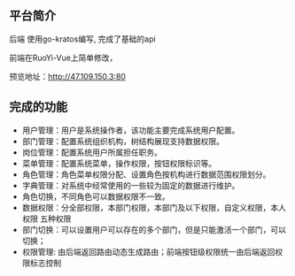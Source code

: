 ## 平台简介



后端 使用go-kratos编写, 完成了基础的api

前端在RuoYi-Vue上简单修改，

预览地址：http://47.109.150.3:80

## 完成的功能



-  用户管理：用户是系统操作者，该功能主要完成系统用户配置。
-  部门管理：配置系统组织机构，树结构展现支持数据权限。
-  岗位管理：配置系统用户所属担任职务。
-  菜单管理：配置系统菜单，操作权限，按钮权限标识等。
-  角色管理：角色菜单权限分配、设置角色按机构进行数据范围权限划分。
-  字典管理：对系统中经常使用的一些较为固定的数据进行维护。
-  角色切换，不同角色可以数据权限不一致。
-  数据权限：分全部权限，本部门权限，本部门及以下权限，自定义权限，本人权限 五种权限
-  部门切换：可以设置用户可以存在的多个部门，但是只能激活一个部门，可以切换；
-  权限管理: 由后端返回路由动态生成路由；前端按钮级权限统一由后端返回权限标志控制